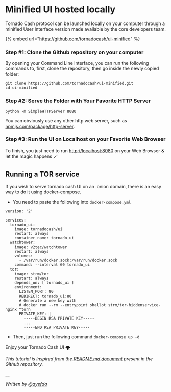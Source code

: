 # Minified UI hosted locally

Tornado Cash protocol can be launched locally on your computer through a minified User Interface version made available by the core developers team.

{% embed url="https://github.com/tornadocash/ui-minified" %}

### Step #1: Clone the Github repository on your computer

By opening your Command Line Interface, you can run the following commands to, first, clone the repository, then go inside the newly copied folder:

```
git clone https://github.com/tornadocash/ui-minified.git
cd ui-minified
```

### Step #2: Serve the Folder with Your Favorite HTTP Server

```
python -m SimpleHTTPServer 8080
```

You can obviously use any other http web server, such as[ npmjs.com/package/http-server](https://www.npmjs.com/package/http-server).

### Step #3: Run the UI on Localhost on your Favorite Web Browser

To finish, you just need to run [http://localhost:8080](http://localhost:8080) on your Web Browser & let the magic happens 🪄

## Running a TOR service

If you wish to serve tornado cash UI on an .onion domain, there is an easy way to do it using docker-compose.

* You need to paste the following into `docker-compose.yml`

```
version: '2'

services:
  tornado_ui:
    image: tornadocash/ui
    restart: always
    container_name: tornado_ui
  watchtower:
    image: v2tec/watchtower
    restart: always
    volumes:
      - /var/run/docker.sock:/var/run/docker.sock
    command: --interval 60 tornado_ui
  tor:
    image: strm/tor
    restart: always
    depends_on: [ tornado_ui ]
    environment:
      LISTEN_PORT: 80
      REDIRECT: tornado_ui:80
      # Generate a new key with
      # docker run --rm --entrypoint shallot strm/tor-hiddenservice-nginx ^torn
      PRIVATE_KEY: |
        -----BEGIN RSA PRIVATE KEY-----
        ...
        -----END RSA PRIVATE KEY-----
```

* Then, just run the following command:`docker-compose up -d`

Enjoy your Tornado Cash UI 🌪

_This tutorial is inspired from the_[ _README.md document_](https://github.com/tornadocash/ui-minified/blob/gh-pages/README.md) _present in the Github repository._

\_\_

_Written by_ [_@ayefda_](https://torn.community/u/ayefda)
